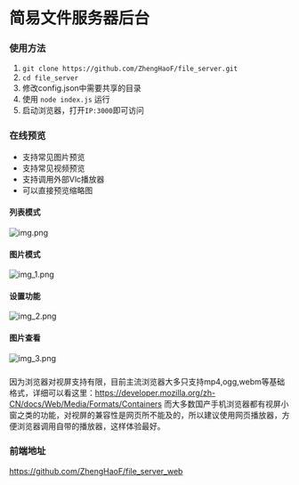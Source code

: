 # 简易文件服务器后台

### 使用方法
1. `git clone https://github.com/ZhengHaoF/file_server.git`
2. `cd file_server`
3. 修改config.json中需要共享的目录
4. 使用 `node index.js` 运行
5. 启动浏览器，打开`IP:3000`即可访问

### 在线预览
- 支持常见图片预览
- 支持常见视频预览
- 支持调用外部Vlc播放器
- 可以直接预览缩略图

#### 列表模式
![img.png](img%2Fimg.png)
#### 图片模式
![img_1.png](img%2Fimg_1.png)
#### 设置功能
![img_2.png](img%2Fimg_2.png)
#### 图片查看
![img_3.png](img%2Fimg_3.png)

###
因为浏览器对视屏支持有限，目前主流浏览器大多只支持mp4,ogg,webm等基础格式，详细可以看这里：https://developer.mozilla.org/zh-CN/docs/Web/Media/Formats/Containers
而大多数国产手机浏览器都有视屏小窗之类的功能，对视屏的兼容性是网页所不能及的，所以建议使用网页播放器，方便浏览器调用自带的播放器，这样体验最好。


### 前端地址
https://github.com/ZhengHaoF/file_server_web

